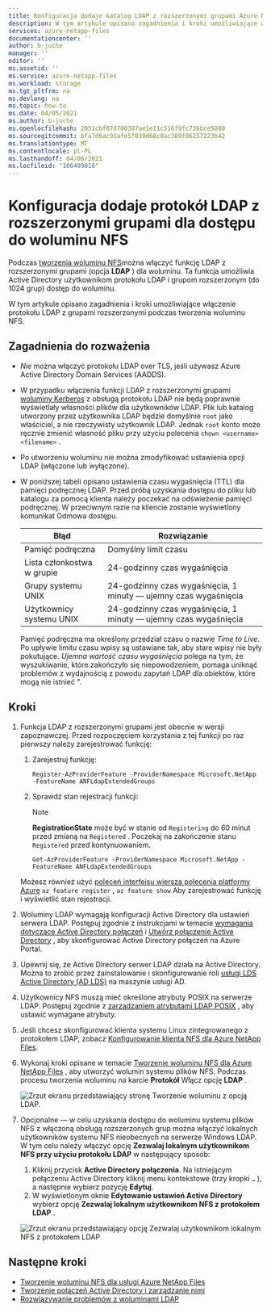 ```yaml
---
title: Konfiguracja dodaje katalog LDAP z rozszerzonymi grupami Azure NetApp Files dostęp do woluminu systemu plików NFS | Microsoft Docs
description: W tym artykule opisano zagadnienia i kroki umożliwiające włączenie protokołu LDAP z rozszerzonymi grupami podczas tworzenia woluminu NFS przy użyciu Azure NetApp Files.
services: azure-netapp-files
documentationcenter: ''
author: b-juche
manager: ''
editor: ''
ms.assetid: ''
ms.service: azure-netapp-files
ms.workload: storage
ms.tgt_pltfrm: na
ms.devlang: na
ms.topic: how-to
ms.date: 04/05/2021
ms.author: b-juche
ms.openlocfilehash: 2031cbf07d700307ae1e11c516f9fc736bce5080
ms.sourcegitcommit: bfa7d6ac93afe5f039d68c0ac389f06257223b42
ms.translationtype: MT
ms.contentlocale: pl-PL
ms.lasthandoff: 04/06/2021
ms.locfileid: "106499016"
---
```

# <a name="configure-adds-ldap-with-extended-groups-for-nfs-volume-access"></a>Konfiguracja dodaje protokół LDAP z rozszerzonymi grupami dla dostępu do woluminu NFS

Podczas [tworzenia woluminu NFS](azure-netapp-files-create-volumes.md)można włączyć funkcję LDAP z rozszerzonymi grupami (opcja **LDAP** ) dla woluminu. Ta funkcja umożliwia Active Directory użytkownikom protokołu LDAP i grupom rozszerzonym (do 1024 grup) dostęp do woluminu.  

W tym artykule opisano zagadnienia i kroki umożliwiające włączenie protokołu LDAP z grupami rozszerzonymi podczas tworzenia woluminu NFS.  

## <a name="considerations"></a>Zagadnienia do rozważenia

* *Nie* można włączyć protokołu LDAP over TLS, jeśli używasz Azure Active Directory Domain Services (AADDS).  

* W przypadku włączenia funkcji LDAP z rozszerzonymi grupami [woluminy Kerberos](configure-kerberos-encryption.md) z obsługą protokołu LDAP nie będą poprawnie wyświetlały własności plików dla użytkowników LDAP. Plik lub katalog utworzony przez użytkownika LDAP będzie domyślnie `root` jako właściciel, a nie rzeczywisty użytkownik LDAP. Jednak `root` konto może ręcznie zmienić własność pliku przy użyciu polecenia `chown <username> <filename>` . 

* Po utworzeniu woluminu nie można zmodyfikować ustawienia opcji LDAP (włączone lub wyłączone).  

* W poniższej tabeli opisano ustawienia czasu wygaśnięcia (TTL) dla pamięci podręcznej LDAP. Przed próbą uzyskania dostępu do pliku lub katalogu za pomocą klienta należy poczekać na odświeżenie pamięci podręcznej. W przeciwnym razie na kliencie zostanie wyświetlony komunikat Odmowa dostępu. 

    |     Błąd    |     Rozwiązanie    |
    |-|-|
    | Pamięć podręczna |  Domyślny limit czasu |
    | Lista członkostwa w grupie  | 24-godzinny czas wygaśnięcia  |
    | Grupy systemu UNIX  | 24-godzinny czas wygaśnięcia, 1 minuty — ujemny czas wygaśnięcia  |
    | Użytkownicy systemu UNIX  | 24-godzinny czas wygaśnięcia, 1 minuty — ujemny czas wygaśnięcia  |

    Pamięć podręczna ma określony przedział czasu o nazwie *Time to Live*. Po upływie limitu czasu wpisy są ustawiane tak, aby stare wpisy nie były pokutujące. *Ujemna wartość czasu wygaśnięcia* polega na tym, że wyszukiwanie, które zakończyło się niepowodzeniem, pomaga uniknąć problemów z wydajnością z powodu zapytań LDAP dla obiektów, które mogą nie istnieć ".        

## <a name="steps"></a>Kroki

1. Funkcja LDAP z rozszerzonymi grupami jest obecnie w wersji zapoznawczej. Przed rozpoczęciem korzystania z tej funkcji po raz pierwszy należy zarejestrować funkcję:  

    1. Zarejestruj funkcję:   

        ```azurepowershell-interactive
        Register-AzProviderFeature -ProviderNamespace Microsoft.NetApp -FeatureName ANFLdapExtendedGroups
        ```

    2. Sprawdź stan rejestracji funkcji: 

        > [!NOTE]
        > **RegistrationState** może być w stanie od `Registering` do 60 minut przed zmianą na `Registered` . Poczekaj na zakończenie stanu `Registered` przed kontynuowaniem.

        ```azurepowershell-interactive
        Get-AzProviderFeature -ProviderNamespace Microsoft.NetApp -FeatureName ANFLdapExtendedGroups
        ```
        
    Możesz również użyć [poleceń interfejsu wiersza polecenia platformy Azure](/cli/azure/feature) `az feature register` , `az feature show` Aby zarejestrować funkcję i wyświetlić stan rejestracji. 

2. Woluminy LDAP wymagają konfiguracji Active Directory dla ustawień serwera LDAP. Postępuj zgodnie z instrukcjami w temacie [wymagania dotyczące Active Directory połączeń](create-active-directory-connections.md#requirements-for-active-directory-connections) i [Utwórz połączenie Active Directory](create-active-directory-connections.md#create-an-active-directory-connection) , aby skonfigurować Active Directory połączeń na Azure Portal.  

3. Upewnij się, że Active Directory serwer LDAP działa na Active Directory. Można to zrobić przez zainstalowanie i skonfigurowanie roli [usługi LDS Active Directory (AD LDS)](/previous-versions/windows/it-pro/windows-server-2012-r2-and-2012/hh831593(v=ws.11)) na maszynie usługi AD.

4. Użytkownicy NFS muszą mieć określone atrybuty POSIX na serwerze LDAP. Postępuj zgodnie z [zarządzaniem atrybutami LDAP POSIX](create-volumes-dual-protocol.md#manage-ldap-posix-attributes) , aby ustawić wymagane atrybuty.  

5. Jeśli chcesz skonfigurować klienta systemu Linux zintegrowanego z protokołem LDAP, zobacz [Konfigurowanie klienta NFS dla Azure NetApp Files](configure-nfs-clients.md).

6.  Wykonaj kroki opisane w temacie [Tworzenie woluminu NFS dla Azure NetApp Files](azure-netapp-files-create-volumes.md) , aby utworzyć wolumin systemu plików NFS. Podczas procesu tworzenia woluminu na karcie **Protokół** Włącz opcję **LDAP** .   

    ![Zrzut ekranu przedstawiający stronę Tworzenie woluminu z opcją LDAP.](../media/azure-netapp-files/create-nfs-ldap.png)  

7. Opcjonalne — w celu uzyskania dostępu do woluminu systemu plików NFS z włączoną obsługą rozszerzonych grup można włączyć lokalnych użytkowników systemu NFS nieobecnych na serwerze Windows LDAP. W tym celu należy włączyć opcję **Zezwalaj lokalnym użytkownikom NFS przy użyciu protokołu LDAP** w następujący sposób:
    1. Kliknij przycisk **Active Directory połączenia**.  Na istniejącym połączeniu Active Directory kliknij menu kontekstowe (trzy kropki `…` ), a następnie wybierz pozycję **Edytuj**.  
    2. W wyświetlonym oknie **Edytowanie ustawień Active Directory** wybierz opcję **Zezwalaj lokalnym użytkownikom NFS z protokołem LDAP** .  

    ![Zrzut ekranu przedstawiający opcję Zezwalaj użytkownikom lokalnym NFS z protokołem LDAP](../media/azure-netapp-files/allow-local-nfs-users-with-ldap.png)  

## <a name="next-steps"></a>Następne kroki  

* [Tworzenie woluminu NFS dla usługi Azure NetApp Files](azure-netapp-files-create-volumes.md)
* [Tworzenie połączeń Active Directory i zarządzanie nimi](create-active-directory-connections.md)
* [Rozwiązywanie problemów z woluminami LDAP](troubleshoot-ldap-volumes.md)
